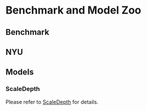 # Benchmark and Model Zoo

## Benchmark

## NYU




## Models

### ScaleDepth

Please refer to [ScaleDepth](https://github.com/RuijieZhu94/mmdepth/blob/main/projects/ScaleDepth) for details.

